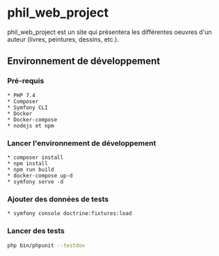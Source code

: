 # phil_web_project

phil_web_project est un site qui présentera les différentes oeuvres d'un auteur (livres, peintures, dessins, etc.).

## Environnement de développement

### Pré-requis

    * PHP 7.4
    * Composer
    * Symfony CLI
    * Docker
    * Docker-compose
    * nodejs et npm

### Lancer l'environnement de développement

    * composer install
    * npm install
    * npm run build
    * docker-compose up-d
    * symfony serve -d

### Ajouter des données de tests 

    * symfony console doctrine:fixtures:load

### Lancer des tests

```bash
php bin/phpunit --testdox